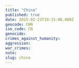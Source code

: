 ```yaml
---
title: "China"
published: true
date: 2015-02-23T19:15:00.000Z
geocode: CHN
iso_code: CN
genocide:
crimes_against_humanity:
aggression:
war_crimes:
note:
slug: china
---
```

